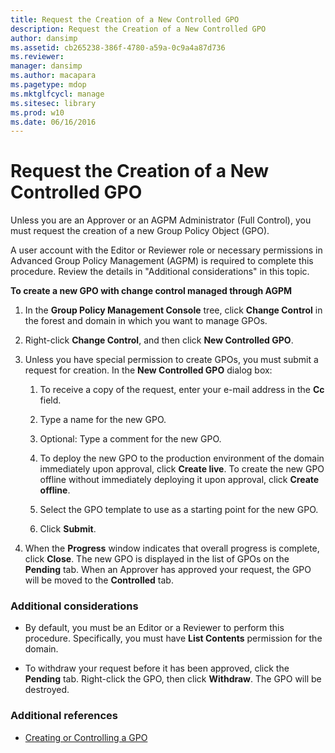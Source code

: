 ```yaml
---
title: Request the Creation of a New Controlled GPO
description: Request the Creation of a New Controlled GPO
author: dansimp
ms.assetid: cb265238-386f-4780-a59a-0c9a4a87d736
ms.reviewer: 
manager: dansimp
ms.author: macapara
ms.pagetype: mdop
ms.mktglfcycl: manage
ms.sitesec: library
ms.prod: w10
ms.date: 06/16/2016
---
```



# Request the Creation of a New Controlled GPO


Unless you are an Approver or an AGPM Administrator (Full Control), you must request the creation of a new Group Policy Object (GPO).

A user account with the Editor or Reviewer role or necessary permissions in Advanced Group Policy Management (AGPM) is required to complete this procedure. Review the details in "Additional considerations" in this topic.

**To create a new GPO with change control managed through AGPM**

1.  In the **Group Policy Management Console** tree, click **Change Control** in the forest and domain in which you want to manage GPOs.

2.  Right-click **Change Control**, and then click **New Controlled GPO**.

3.  Unless you have special permission to create GPOs, you must submit a request for creation. In the **New Controlled GPO** dialog box:

    1.  To receive a copy of the request, enter your e-mail address in the **Cc** field.

    2.  Type a name for the new GPO.

    3.  Optional: Type a comment for the new GPO.

    4.  To deploy the new GPO to the production environment of the domain immediately upon approval, click **Create live**. To create the new GPO offline without immediately deploying it upon approval, click **Create offline**.

    5.  Select the GPO template to use as a starting point for the new GPO.

    6.  Click **Submit**.

4.  When the **Progress** window indicates that overall progress is complete, click **Close**. The new GPO is displayed in the list of GPOs on the **Pending** tab. When an Approver has approved your request, the GPO will be moved to the **Controlled** tab.

### Additional considerations

-   By default, you must be an Editor or a Reviewer to perform this procedure. Specifically, you must have **List Contents** permission for the domain.

-   To withdraw your request before it has been approved, click the **Pending** tab. Right-click the GPO, then click **Withdraw**. The GPO will be destroyed.

### Additional references

-   [Creating or Controlling a GPO](creating-or-controlling-a-gpo-agpm40-ed.md)

 

 





